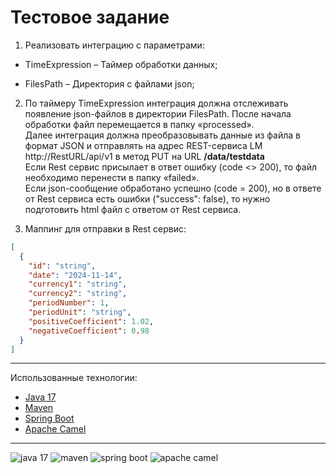 # Тестовое задание

1. Реализовать интеграцию с параметрами:

- TimeExpression – Таймер обработки данных;

- FilesPath – Директория с файлами json;

2. По таймеру TimeExpression интеграция должна отслеживать появление json-файлов в директории FilesPath.
После начала обработки файл перемещается в папку «processed».  
Далее интеграция должна преобразовывать данные из файла в формат JSON и отправлять на адрес REST-сервиса LM http://RestURL/api/v1 в метод PUT на URL **/data/testdata**  
Если Rest сервис присылает в ответ ошибку (code <> 200), то файл необходимо перенести в папку «failed».  
Если json-сообщение обработано успешно (code = 200), но в ответе от Rest сервиса есть ошибки ("success": false), то нужно подготовить html файл с ответом от Rest сервиса.


3. Маппинг для отправки в Rest сервис:
```json
[
  {
    "id": "string",
    "date": "2024-11-14",
    "currency1": "string",
    "currency2": "string",
    "periodNumber": 1,
    "periodUnit": "string",
    "positiveCoefficient": 1.02,
    "negativeCoefficient": 0.98
  }
]
```
***
Использованные технологии:
- [Java 17]
- [Maven]
- [Spring Boot]
- [Apache Camel]

---
![[java 17]](https://img.shields.io/static/v1?label=Java&message=17&color=007396&style=for-the-badge&logo=java)
![[maven]](https://img.shields.io/static/v1?label=Maven&message=3.6&color=C71A36&style=for-the-badge&logo=apachemaven)
![[spring boot]](https://img.shields.io/static/v1?label=Spring+Boot&message=3.4.2&color=6DB33F&style=for-the-badge&logo=springboot)
![[apache camel]](https://img.shields.io/static/v1?label=Apache+Camel&message=4.3.0&color=e97826&style=for-the-badge&logo=apachecamel)

[java 17]:<https://www.oracle.com/ru/java/technologies/javase-downloads.html>
[maven]:<https://maven.apache.org/download.cgi>
[spring boot]:<https://www.baeldung.com/spring-with-maven>
[apache camel]:<https://camel.apache.org>